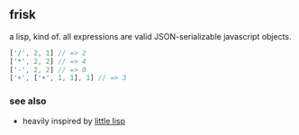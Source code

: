 ## frisk

a lisp, kind of. all expressions are valid JSON-serializable javascript objects.

```js
['/', 2, 1] // => 2
['*', 2, 2] // => 4
['-', 2, 2] // => 0
['+', ['+', 1, 1], 1] // => 3
```

### see also

* heavily inspired by [little lisp](https://github.com/maryrosecook/littlelisp)
